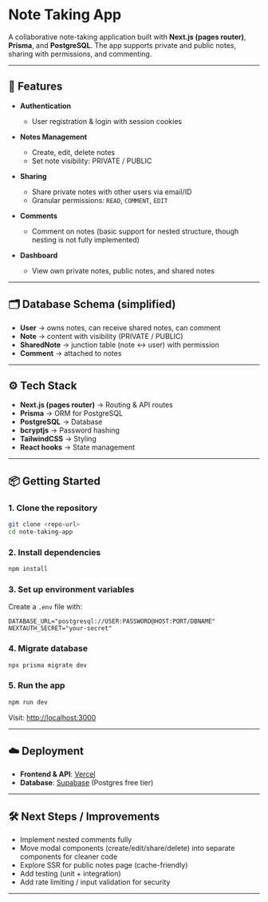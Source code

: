 # Note Taking App

A collaborative note-taking application built with **Next.js (pages router)**, **Prisma**, and **PostgreSQL**. The app supports private and public notes, sharing with permissions, and commenting.

---

## 🚀 Features

* **Authentication**

  * User registration & login with session cookies
* **Notes Management**

  * Create, edit, delete notes
  * Set note visibility: PRIVATE / PUBLIC
* **Sharing**

  * Share private notes with other users via email/ID
  * Granular permissions: `READ`, `COMMENT`, `EDIT`
* **Comments**

  * Comment on notes (basic support for nested structure, though nesting is not fully implemented)
* **Dashboard**

  * View own private notes, public notes, and shared notes

---

## 🗂 Database Schema (simplified)

* **User** → owns notes, can receive shared notes, can comment
* **Note** → content with visibility (PRIVATE / PUBLIC)
* **SharedNote** → junction table (note ↔ user) with permission
* **Comment** → attached to notes

---

## ⚙️ Tech Stack

* **Next.js (pages router)** → Routing & API routes
* **Prisma** → ORM for PostgreSQL
* **PostgreSQL** → Database
* **bcryptjs** → Password hashing
* **TailwindCSS** → Styling
* **React hooks** → State management

---

## 📦 Getting Started

### 1. Clone the repository

```bash
git clone <repo-url>
cd note-taking-app
```

### 2. Install dependencies

```bash
npm install
```

### 3. Set up environment variables

Create a `.env` file with:

```env
DATABASE_URL="postgresql://USER:PASSWORD@HOST:PORT/DBNAME"
NEXTAUTH_SECRET="your-secret"
```

### 4. Migrate database

```bash
npx prisma migrate dev
```

### 5. Run the app

```bash
npm run dev
```

Visit: [http://localhost:3000](http://localhost:3000)

---

## ☁️ Deployment

* **Frontend & API**: [Vercel](https://vercel.com/)
* **Database**: [Supabase](https://supabase.com/) (Postgres free tier)

---

## 🛠️ Next Steps / Improvements

* Implement nested comments fully
* Move modal components (create/edit/share/delete) into separate components for cleaner code
* Explore SSR for public notes page (cache-friendly)
* Add testing (unit + integration)
* Add rate limiting / input validation for security

---
